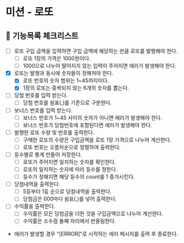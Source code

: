 # 미션 - 로또

## 📌 기능목록 체크리스트

- [ ] 로또 구입 금액을 입력하면 구입 금액에 해당하는 만큼 로또를 발행해야 한다.
  - [ ] 로또 1장의 가격은 1000원이다.
  - [ ] 1000으로 나누어 떨어지지 않는 입력이 주어지면 에러가 발생해야 한다.
- [X] 로또는 발행과 동시에 숫자들이 정해져야 한다.
  - [X] 로또 번호의 숫자 범위는 1~45까지이다.
  - [X] 1장의 로또는 중복되지 않는 6개의 숫자를 뽑는다.
- [ ] 당첨 번호를 입력 받는다.
  - [ ] 당첨 번호를 쉼표(,)를 기준으로 구분한다.
- [ ] 보너스 번호를 입력 받는다.
  - [ ] 보너스 번호가 1~45 사이의 숫자가 아니면 에러가 발생해야 한다.
  - [ ] 보너스 번호가 당첨번호에 포함된다면 에러가 발생해야 한다.
- [ ] 발행한 로또 수량 및 번호를 출력한다.
  - [ ] 구매한 로또의 수량은 구입금액을 로또 1장 가격으로 나누어 계산한다.
  - [ ] 로또 번호는 오름차순으로 정렬하여 출력한다.
- [ ] 등수별로 통계 만들어 저장한다.
  - [ ] 로또가 주어지면 일치하는 숫자를 확인한다.
  - [ ] 로또의 일치하는 숫자에 따라 등수를 정한다.
  - [ ] 등수가 정해지면 해당 등수의 count를 1 증가시킨다.
- [ ] 당첨내역을 출력한다.
  - [ ] 5등부터 1등 순으로 당첨내역을 출력한다.
  - [ ] 당첨금은 000마다 쉼표(,)를 넣어 출력한다.
- [ ] 수익률을 출력한다.
  - [ ] 수익률은 모든 당첨금을 더한 것을 구입금액으로 나누어 계산한다.
  - [ ] 수익률은 소수점 둘째 자리에서 반올림한다.
- 에러가 발생할 경우 "[ERROR]"로 시작하는 에러 메시지를 출력 후 종료한다.

